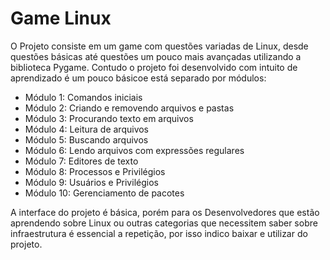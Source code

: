 # Game Linux
O Projeto consiste em um game com questões variadas de Linux, desde questões básicas até questões um pouco mais avançadas utilizando a biblioteca Pygame. Contudo o projeto foi desenvolvido com intuito de aprendizado é um pouco básicoe está separado por módulos:

- Módulo 1: Comandos iniciais
- Módulo 2: Criando e removendo arquivos e pastas
- Módulo 3: Procurando texto em arquivos
- Módulo 4: Leitura de arquivos
- Módulo 5: Buscando arquivos
- Módulo 6: Lendo arquivos com expressões regulares
- Módulo 7: Editores de texto
- Módulo 8: Processos e Privilégios
- Módulo 9: Usuários e Privilégios
- Módulo 10: Gerenciamento de pacotes

A interface do projeto é básica, porém para os Desenvolvedores que estão aprendendo sobre Linux ou outras categorias que necessitem saber sobre infraestrutura é essencial a repetição, por isso indico baixar e utilizar do projeto.

